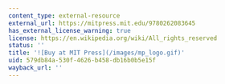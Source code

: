 ```yaml
---
content_type: external-resource
external_url: https://mitpress.mit.edu/9780262083645
has_external_license_warning: true
license: https://en.wikipedia.org/wiki/All_rights_reserved
status: ''
title: '![Buy at MIT Press](/images/mp_logo.gif)'
uid: 579db84a-530f-4626-b458-db16b0b5e15f
wayback_url: ''
---
```

